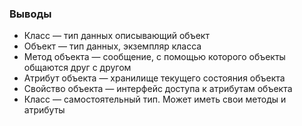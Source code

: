 ### Выводы

* Класс — тип данных описывающий объект
* Объект — тип данных, экземпляр класса
* Метод объекта — сообщение, с помощью которого объекты общаются друг с другом
* Атрибут объекта — хранилище текущего состояния объекта
* Свойство объекта — интерфейс доступа к атрибутам объекта
* Класс — самостоятельный тип. Может иметь свои методы и атрибуты
